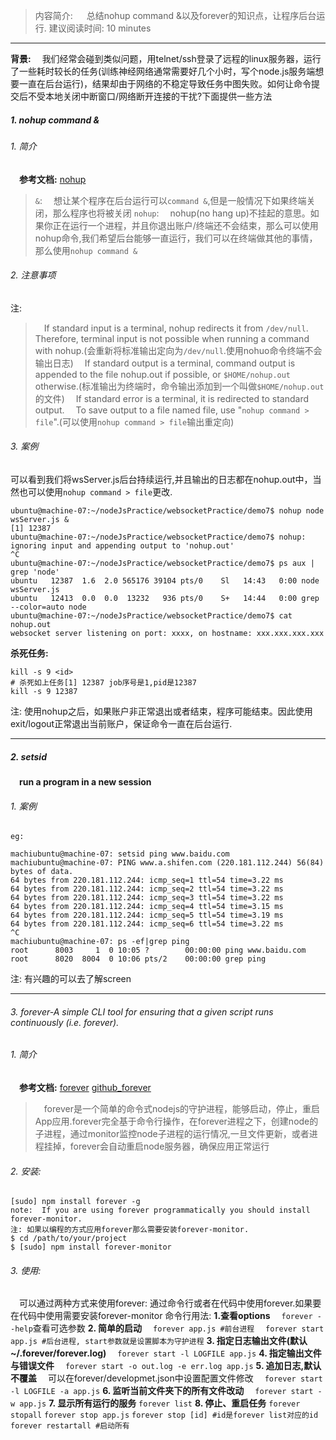 >内容简介:
&emsp; 总结nohup command &以及forever的知识点，让程序后台运行.
>建议阅读时间: 10 minutes
___
**背景:**
&emsp;我们经常会碰到类似问题，用telnet/ssh登录了远程的linux服务器，运行了一些耗时较长的任务(训练神经网络通常需要好几个小时，写个node.js服务端想要一直在后台运行)，结果却由于网络的不稳定导致任务中图失败。如何让命令提交后不受本地关闭中断窗口/网络断开连接的干扰?下面提供一些方法

##### 1. nohup command &
###### 1. 简介
&emsp;**参考文档:** [nohup](https://www.computerhope.com/unix/unohup.htm)
>`&`:
>&emsp;想让某个程序在后台运行可以`command &`,但是一般情况下如果终端关闭，那么程序也将被关闭
>`nohup`:
>&emsp;nohup(no hang up)不挂起的意思。如果你正在运行一个进程，并且你退出账户/终端还不会结束，那么可以使用nohup命令,我们希望后台能够一直运行，我们可以在终端做其他的事情，那么使用`nohup command &`

###### 2. 注意事项
注: 
>&emsp;If standard input is a terminal, nohup redirects it from `/dev/null`. Therefore, terminal input is not possible when running a command with nohup.(会重新将标准输出定向为`/dev/null`.使用nohuo命令终端不会输出日志)
&emsp;If standard output is a terminal, command output is appended to the file nohup.out if possible, or `$HOME/nohup.out` otherwise.(标准输出为终端时，命令输出添加到一个叫做`$HOME/nohup.out`的文件)
&emsp;If standard error is a terminal, it is redirected to standard output.
&emsp;To save output to a file named file, use "`nohup command > file`".(可以使用`nohup command > file`输出重定向)

###### 3. 案例
可以看到我们将wsServer.js后台持续运行,并且输出的日志都在nohup.out中，当然也可以使用`nohup command > file`更改.
```
ubuntu@machine-07:~/nodeJsPractice/websocketPractice/demo7$ nohup node wsServer.js &
[1] 12387
ubuntu@machine-07:~/nodeJsPractice/websocketPractice/demo7$ nohup: ignoring input and appending output to 'nohup.out'
^C
ubuntu@machine-07:~/nodeJsPractice/websocketPractice/demo7$ ps aux | grep 'node'
ubuntu   12387  1.6  2.0 565176 39104 pts/0    Sl   14:43   0:00 node wsServer.js
ubuntu   12413  0.0  0.0  13232   936 pts/0    S+   14:44   0:00 grep --color=auto node
ubuntu@machine-07:~/nodeJsPractice/websocketPractice/demo7$ cat nohup.out
websocket server listening on port: xxxx, on hostname: xxx.xxx.xxx.xxx
```

**杀死任务:**
```
kill -s 9 <id>
# 杀死如上任务[1] 12387 job序号是1,pid是12387
kill -s 9 12387
```

注: 使用nohup之后，如果账户非正常退出或者结束，程序可能结束。因此使用exit/logout正常退出当前账户，保证命令一直在后台运行.
___
##### 2. setsid
&emsp;**run a program in a new session**
###### 1. 案例
`eg:`
```
machiubuntu@machine-07: setsid ping www.baidu.com
machiubuntu@machine-07: PING www.a.shifen.com (220.181.112.244) 56(84) bytes of data.
64 bytes from 220.181.112.244: icmp_seq=1 ttl=54 time=3.22 ms
64 bytes from 220.181.112.244: icmp_seq=2 ttl=54 time=3.22 ms
64 bytes from 220.181.112.244: icmp_seq=3 ttl=54 time=3.22 ms
64 bytes from 220.181.112.244: icmp_seq=4 ttl=54 time=3.15 ms
64 bytes from 220.181.112.244: icmp_seq=5 ttl=54 time=3.19 ms
64 bytes from 220.181.112.244: icmp_seq=6 ttl=54 time=3.22 ms
^C
machiubuntu@machine-07: ps -ef|grep ping
root      8003     1  0 10:05 ?        00:00:00 ping www.baidu.com
root      8020  8004  0 10:06 pts/2    00:00:00 grep ping
```
注: 有兴趣的可以去了解screen
___
###### 3. forever-A simple CLI tool for ensuring that a given script runs continuously (i.e. forever).
###### 1. 简介
&emsp;**参考文档:** [forever](https://www.npmjs.com/package/forever) [github_forever](https://github.com/nodejitsu/forever)
>&emsp;forever是一个简单的命令式nodejs的守护进程，能够启动，停止，重启App应用.forever完全基于命令行操作，在forever进程之下，创建node的子进程，通过monitor监控node子进程的运行情况,一旦文件更新，或者进程挂掉，forever会自动重启node服务器，确保应用正常运行

###### 2. 安装:
```
[sudo] npm install forever -g
note:  If you are using forever programmatically you should install forever-monitor.
注: 如果以编程的方式应用forever那么需要安装forever-monitor.
$ cd /path/to/your/project
$ [sudo] npm install forever-monitor
```

###### 3. 使用:
&emsp;可以通过两种方式来使用forever: 通过命令行或者在代码中使用forever.如果要在代码中使用需要安装forever-monitor
命令行用法: 
**1.查看options**
&emsp;`forever --help`查看可选参数
**2. 简单的启动**
&emsp;`forever app.js #前台进程`
&emsp;`forever start app.js #后台进程, start参数就是设置脚本为守护进程` 
**3. 指定日志输出文件(默认~/.forever/forever.log)**
&emsp;`forever start -l LOGFILE app.js`
**4. 指定输出文件与错误文件**
&emsp;`forever start -o out.log -e err.log app.js`
**5. 追加日志,默认不覆盖**
&emsp;可以在forever/developmet.json中设置配置文件修改
&emsp;`forever start -l LOGFILE -a app.js`
**6. 监听当前文件夹下的所有文件改动**
&emsp;`forever start -w app.js`
**7. 显示所有运行的服务**
`forever list`
**8. 停止、重启任务**
`forever stopall`
`forever stop app.js`
`forever stop [id] #id是forever list对应的id`
`forever restartall #启动所有`